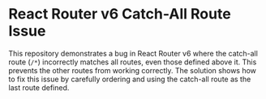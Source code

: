 # React Router v6 Catch-All Route Issue

This repository demonstrates a bug in React Router v6 where the catch-all route (`/*`) incorrectly matches all routes, even those defined above it.  This prevents the other routes from working correctly.  The solution shows how to fix this issue by carefully ordering and using the catch-all route as the last route defined.